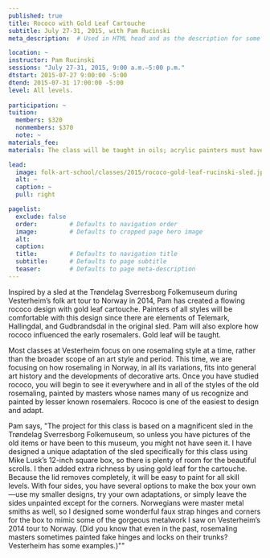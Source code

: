```yaml
---
published: true
title: Rococo with Gold Leaf Cartouche 
subtitle: July 27-31, 2015, with Pam Rucinski 
meta_description:  # Used in HTML head and as the description for some search engines

location: ~
instructor: Pam Rucinski 
sessions: "July 27-31, 2015, 9:00 a.m.–5:00 p.m."
dtstart: 2015-07-27 9:00:00 -5:00
dtend: 2015-07-31 17:00:00 -5:00
level: All levels.
  
participation: ~
tuition:
  members: $320
  nonmembers: $370
  note: ~
materials_fee: 
materials: The class will be taught in oils; acrylic painters must have knowledge of both their colors and mediums.

lead:
  image: folk-art-school/classes/2015/rococo-gold-leaf-rucinski-sled.jpg
  alt: ~
  caption: ~
  pull: right

pagelist:
  exclude: false
  order:         # Defaults to navigation order  
  image:         # Defaults to cropped page hero image
  alt:
  caption:
  title:         # Defaults to navigation title
  subtitle:      # Defaults to page subtitle
  teaser:        # Defaults to page meta-description 
---
```

Inspired by a sled at the Trøndelag Sverresborg Folkemuseum during Vesterheim’s folk art tour to Norway in 2014, Pam has created a flowing rococo design with gold leaf cartouche. Painters of all styles will be comfortable with this design since there are elements of Telemark, Hallingdal, and Gudbrandsdal in the original sled. Pam will also explore how rococo influenced the early rosemalers. Gold leaf will be taught.

Most classes at Vesterheim focus on one rosemaling style at a time, rather than the broader scope of an art style and period. This time, we are focusing on how rosemaling in Norway, in all its variations, fits into general art history and the developments of decorative arts. Once you have studied rococo, you will begin to see it everywhere and in all of the styles of the old rosemaling, painted by masters whose names many of us recognize and painted by lesser known rosemalers. Rococo is one of the easiest to design and adapt. 

Pam says, "The project for this class is based on a magnificent sled in the Trøndelag Sverresborg Folkemuseum, so unless you have pictures of the old items or have been to this museum, you might not have seen it. I have designed a unique adaptation of the sled specifically for this class using Mike Lusk’s 12-inch square box, so there is plenty of room for the beautiful scrolls. I then added extra richness by using gold leaf for the cartouche. Because the lid removes completely, it will be easy to paint for all skill levels. With four sides, you have several options to make the box your own—use my smaller designs, try your own adaptations, or simply leave the sides unpainted except for the corners. Norwegians were master metal smiths as well, so I designed some wonderful faux strap hinges and corners for the box to mimic some of the gorgeous metalwork I saw on Vesterheim’s 2014 tour to Norway. (Did you know that even in the past, rosemaling masters sometimes painted fake hinges and locks on their trunks? Vesterheim has some examples.)"" 
